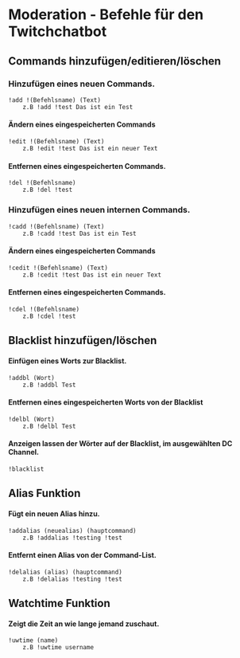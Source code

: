 # Moderation - Befehle für den Twitchchatbot

## **Commands hinzufügen/editieren/löschen**

### Hinzufügen eines neuen Commands.<br>

```
!add !(Befehlsname) (Text)  
    z.B !add !test Das ist ein Test
```
#### Ändern eines eingespeicherten Commands<br>

```
!edit !(Befehlsname) (Text)  
    z.B !edit !test Das ist ein neuer Text 
 ```     
#### Entfernen eines eingespeicherten Commands.<br>

```
!del !(Befehlsname)
    z.B !del !test
```
### Hinzufügen eines neuen internen Commands.<br>

```
!cadd !(Befehlsname) (Text)  
    z.B !cadd !test Das ist ein Test
```
#### Ändern eines eingespeicherten Commands<br>

```
!cedit !(Befehlsname) (Text)  
    z.B !cedit !test Das ist ein neuer Text 
 ```     
#### Entfernen eines eingespeicherten Commands.<br>

```
!cdel !(Befehlsname)
    z.B !cdel !test
```
## **Blacklist  hinzufügen/löschen**

#### Einfügen eines Worts zur Blacklist.<br>

```
!addbl (Wort)   
    z.B !addbl Test
```      
#### Entfernen eines eingespeicherten Worts von der Blacklist<br>

```
!delbl (Wort)
    z.B !delbl Test 
```      
#### Anzeigen lassen der Wörter auf der Blacklist, im ausgewählten DC Channel.<br>

```
!blacklist
```

## **Alias Funktion**

#### Fügt ein neuen Alias hinzu.<br>

```
!addalias (neuealias) (hauptcommand)
    z.B !addalias !testing !test
```
#### Entfernt einen Alias von der Command-List.<br>

```
!delalias (alias) (hauptcommand)
    z.B !delalias !testing !test 
```

## **Watchtime Funktion**

#### Zeigt die Zeit an wie lange jemand zuschaut.<br>

```
!uwtime (name)
    z.B !uwtime username